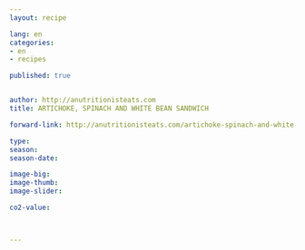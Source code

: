 ```yaml
---
layout: recipe

lang: en
categories:
- en
- recipes

published: true


author: http://anutritionisteats.com
title: ARTICHOKE, SPINACH AND WHITE BEAN SANDWICH

forward-link: http://anutritionisteats.com/artichoke-spinach-and-white-bean-sandwich/

type: 
season: 
season-date:  

image-big: 
image-thumb: 
image-slider: 

co2-value: 



---
```

